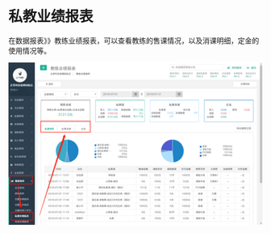 # 私教业绩报表

在数据报表》》教练业绩报表，可以查看教练的售课情况，以及消课明细，定金的使用情况等。

![](../.gitbook/assets/wei-xin-jie-tu-20180712145503.png)

